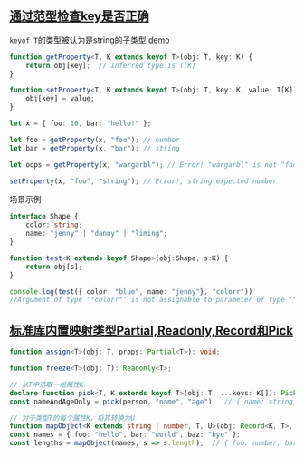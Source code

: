 ## [通过范型检查key是否正确](http://www.typescriptlang.org/docs/handbook/release-notes/typescript-2-1.html#example-1)
`keyof T`的类型被认为是string的子类型 [demo](http://www.typescriptlang.org/docs/handbook/release-notes/typescript-2-1.html#example)
```ts
function getProperty<T, K extends keyof T>(obj: T, key: K) {
    return obj[key];  // Inferred type is T[K]
}

function setProperty<T, K extends keyof T>(obj: T, key: K, value: T[K]) {
    obj[key] = value;
}

let x = { foo: 10, bar: "hello!" };

let foo = getProperty(x, "foo"); // number
let bar = getProperty(x, "bar"); // string

let oops = getProperty(x, "wargarbl"); // Error! "wargarbl" is not "foo" | "bar"

setProperty(x, "foo", "string"); // Error!, string expected number
```
场景示例
```ts
interface Shape {
    color: string;
    name: "jenny" | "danny" | "liming";
}

function test<K extends keyof Shape>(obj:Shape, s:K) {
    return obj[s];
}

console.log(test({ color: "blue", name: "jenny"}, "colorr"))
//Argument of type '"colorr"' is not assignable to parameter of type '"color" | "name"'.
```

## [标准库内置映射类型Partial,Readonly,Record和Pick](http://www.typescriptlang.org/docs/handbook/release-notes/typescript-2-1.html#partial-readonly-record-and-pick)
```ts
function assign<T>(obj: T, props: Partial<T>): void;

function freeze<T>(obj: T): Readonly<T>;

// 从T中选取一组属性K
declare function pick<T, K extends keyof T>(obj: T, ...keys: K[]): Pick<T, K>;
const nameAndAgeOnly = pick(person, "name", "age");  // { name: string, age: number }

// 对于类型T的每个属性K，将其转换为U
function mapObject<K extends string | number, T, U>(obj: Record<K, T>, f: (x: T) => U): Record<K, U>
const names = { foo: "hello", bar: "world", baz: "bye" };
const lengths = mapObject(names, s => s.length);  // { foo: number, bar: number, baz: number }
```
